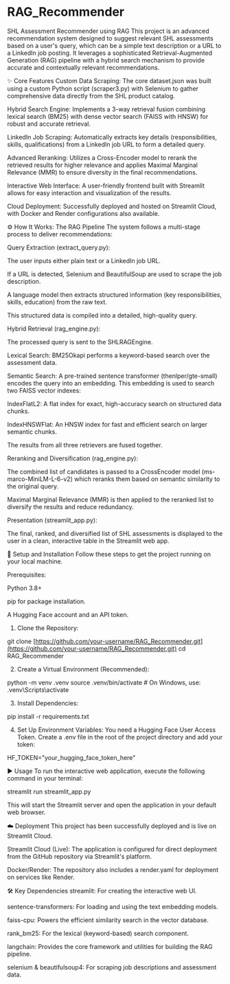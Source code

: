 # RAG_Recommender
SHL Assessment Recommender using RAG
This project is an advanced recommendation system designed to suggest relevant SHL assessments based on a user's query, which can be a simple text description or a URL to a LinkedIn job posting. It leverages a sophisticated Retrieval-Augmented Generation (RAG) pipeline with a hybrid search mechanism to provide accurate and contextually relevant recommendations.

✨ Core Features
Custom Data Scraping: The core dataset.json was built using a custom Python script (scraper3.py) with Selenium to gather comprehensive data directly from the SHL product catalog.

Hybrid Search Engine: Implements a 3-way retrieval fusion combining lexical search (BM25) with dense vector search (FAISS with HNSW) for robust and accurate retrieval.

LinkedIn Job Scraping: Automatically extracts key details (responsibilities, skills, qualifications) from a LinkedIn job URL to form a detailed query.

Advanced Reranking: Utilizes a Cross-Encoder model to rerank the retrieved results for higher relevance and applies Maximal Marginal Relevance (MMR) to ensure diversity in the final recommendations.

Interactive Web Interface: A user-friendly frontend built with Streamlit allows for easy interaction and visualization of the results.

Cloud Deployment: Successfully deployed and hosted on Streamlit Cloud, with Docker and Render configurations also available.

⚙️ How It Works: The RAG Pipeline
The system follows a multi-stage process to deliver recommendations:

Query Extraction (extract_query.py):

The user inputs either plain text or a LinkedIn job URL.

If a URL is detected, Selenium and BeautifulSoup are used to scrape the job description.

A language model then extracts structured information (key responsibilities, skills, education) from the raw text.

This structured data is compiled into a detailed, high-quality query.

Hybrid Retrieval (rag_engine.py):

The processed query is sent to the SHLRAGEngine.

Lexical Search: BM25Okapi performs a keyword-based search over the assessment data.

Semantic Search: A pre-trained sentence transformer (thenlper/gte-small) encodes the query into an embedding. This embedding is used to search two FAISS vector indexes:

IndexFlatL2: A flat index for exact, high-accuracy search on structured data chunks.

IndexHNSWFlat: An HNSW index for fast and efficient search on larger semantic chunks.

The results from all three retrievers are fused together.

Reranking and Diversification (rag_engine.py):

The combined list of candidates is passed to a CrossEncoder model (ms-marco-MiniLM-L-6-v2) which reranks them based on semantic similarity to the original query.

Maximal Marginal Relevance (MMR) is then applied to the reranked list to diversify the results and reduce redundancy.

Presentation (streamlit_app.py):

The final, ranked, and diversified list of SHL assessments is displayed to the user in a clean, interactive table in the Streamlit web app.

🚀 Setup and Installation
Follow these steps to get the project running on your local machine.

Prerequisites:

Python 3.8+

pip for package installation.

A Hugging Face account and an API token.

1. Clone the Repository:

git clone [https://github.com/your-username/RAG_Recommender.git](https://github.com/your-username/RAG_Recommender.git)
cd RAG_Recommender

2. Create a Virtual Environment (Recommended):

python -m venv .venv
source .venv/bin/activate  # On Windows, use: .venv\Scripts\activate

3. Install Dependencies:

pip install -r requirements.txt

4. Set Up Environment Variables:
You need a Hugging Face User Access Token. Create a .env file in the root of the project directory and add your token:

HF_TOKEN="your_hugging_face_token_here"

▶️ Usage
To run the interactive web application, execute the following command in your terminal:

streamlit run streamlit_app.py

This will start the Streamlit server and open the application in your default web browser.

☁️ Deployment
This project has been successfully deployed and is live on Streamlit Cloud.

Streamlit Cloud (Live): The application is configured for direct deployment from the GitHub repository via Streamlit's platform.

Docker/Render: The repository also includes a render.yaml for deployment on services like Render.

🛠️ Key Dependencies
streamlit: For creating the interactive web UI.

sentence-transformers: For loading and using the text embedding models.

faiss-cpu: Powers the efficient similarity search in the vector database.

rank_bm25: For the lexical (keyword-based) search component.

langchain: Provides the core framework and utilities for building the RAG pipeline.

selenium & beautifulsoup4: For scraping job descriptions and assessment data.
